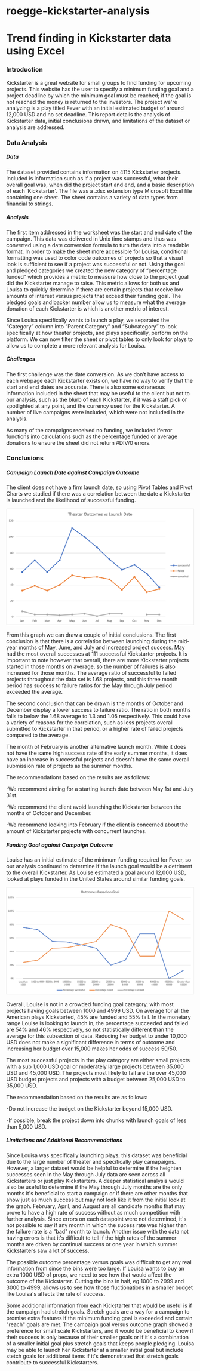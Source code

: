 # roegge-kickstarter-analysis
# Trend finding in Kickstarter data using Excel

### Introduction 

Kickstarter is a great website for small groups to find funding for upcoming projects. This website has the user to specify a minimum funding goal and a project deadline by which the minimum goal must be reached; if the goal is not reached the money is returned to the investors. The project we're analyzing is a play titled Fever with an initial estimated budget of around 12,000 USD and no set deadline. This report details the analysis of Kickstarter data, initial conclusions drawn, and limitations of the dataset or analysis are addressed.

### Data Analysis

##### Data

The dataset provided contains information on 4115 Kickstarter projects. Included is information such as if a project was successful, what their overall goal was, when did the project start and end, and a basic description of each ‘Kickstarter’. The file was a .xlsx extension type Microsoft Excel file containing one sheet. The sheet contains a variety of data types from financial to strings.

##### Analysis

The first item addressed in the worksheet was the start and end date of the campaign. This data was delivered in Unix time stamps and thus was converted using a date conversion formula to turn the data into a readable format. In order to make the sheet more accessible for Louisa, conditional formatting was used to color code outcomes of projects so that a visual look is sufficient to see if a project was successful or not. Using the goal and pledged categories we created the new category of “percentage funded” which provides a metric to measure how close to the project goal did the Kickstarter manage to raise. This metric allows for both us and Louisa to quickly determine if there are certain projects that receive low amounts of interest versus projects that exceed their funding goal. The pledged goals and backer number allow us to measure what the average donation of each Kickstarter is which is another metric of interest.

Since Louisa specifically wants to launch a play, we separated the “Category” column into “Parent Category” and “Subcategory” to look specifically at how theater projects, and plays specifically, perform on the platform. We can now filter the sheet or pivot tables to only look for plays to allow us to complete a more relevant analysis for Louisa. 

##### Challenges 

The first challenge was the date conversion. As we don’t have access to each webpage each Kickstarter exists on, we have no way to verify that the start and end dates are accurate. There is also some extraneous information included in the sheet that may be useful to the client but not to our analysis, such as the blurb of each Kickstarter, if it was a staff pick or spotlighted at any point, and the currency used for the Kickstarter. A number of live campaigns were included, which were not included in the analysis.

As many of the campaigns received no funding, we included iferror functions into calculations such as the percentage funded or average donations to ensure the sheet did not return #DIV/0 errors. 


### Conclusions

##### Campaign Launch Date against Campaign Outcome

The client does not have a firm launch date, so using Pivot Tables and Pivot Charts we studied if there was a correlation between the date a Kickstarter is launched and the likelihood of successful funding.


![Figure 1: Month the campaign is launched in against the overall number of successes or failures.](https://github.com/roeggealissa/roegge-kickstarter-analysis/blob/a5bada078c7a4a80b96620d5bb01233834340cc6/Theater_Outcomes_vs_Launch.png)

From this graph we can draw a couple of initial conclusions. The first conclusion is that there is a correlation between launching during the mid-year months of May, June, and July and increased project success. May had the most overall successes at 111 successful Kickstarter projects. It is important to note however that overall, there are more Kickstarter projects started in those months on average, so the number of failures is also increased for those months. The average ratio of successful to failed projects throughout the data set is 1.68 projects, and this three month period has success to failure ratios for the May through July period exceeded the average.

The second conclusion that can be drawn is the months of October and December display a lower success to failure ratio. The ratio in both months falls to below the 1.68 average to 1.3 and 1.05 respectively.  This could have a variety of reasons for the correlation, such as less projects overall submitted to Kickstarter in that period, or a higher rate of failed projects compared to the average. 

The month of February is another alternative launch month. While it does not have the same high success rate of the early summer months, it does have an increase in successful projects and doesn't have the same overall submission rate of projects as the summer months.

The recommendations based on the results are as follows:

-We recommend aiming for a starting launch date between May 1st and July 31st.

-We recommend the client avoid launching the Kickstarter between the months of October and December. 

-We recommend looking into February if the client is concerned about the amount of Kickstarter projects with concurrent launches.

##### Funding Goal against Campaign Outcome

Louise has an initial estimate of the minimum funding required for Fever, so our analysis continued to determine if the launch goal would be a detriment to the overall Kickstarter. As Louise estimated a goal around 12,000 USD, looked at plays funded in the United States around similar funding goals.

![Figure 2: Binned launch goal against the percentage of camapaign sucess or failure.](https://github.com/roeggealissa/roegge-kickstarter-analysis/blob/3d1983651de1ccb00121d0d0dcaad6e194b90b36/Outcomes_vs_Goals.png)

Overall, Louise is not in a crowded funding goal category, with most projects having goals between 1000 and 4999 USD. On average for all the American plays Kickstarted, 45% are funded and 55% fail. In the monetary range Louise is looking to launch in, the percentage succeeded and failed are 54% and 46% respectively, so not statistically different than the average for this subsection of data. Reducing her budget to under 10,000 USD does not make a significant difference in terms of outcome and increasing her budget over 15,000 makes her odds of success 50/50. 

The most successful projects in the play category are either small projects with a sub 1,000 USD goal or moderately large projects between 35,000 USD and 45,000 USD. The projects most likely to fail are the over 45,000 USD budget projects and projects with a budget between 25,000 USD to 35,000 USD. 

The recommendation based on the results are as follows:

-Do not increase the budget on the Kickstarter beyond 15,000 USD.

-If possible, break the project down into chunks with launch goals of less than 5,000 USD.

##### Limitations and Additional Recommendations

Since Louisa was specifically launching plays, this dataset was beneficial due to the large number of theater and specifically play camapaigns. However, a larger dataset would be helpful to determine if the heighten successes seen in the May through July data are seen across all Kickstarters or just play Kickstarters. A deeper statistical analysis would also be useful to determine if the May through July months are the only months it's beneficial to start a campaign or if there are other months that show just as much success but may not look like it from the initial look at the graph. February, April, and August are all candidate months that may prove to have a high rate of success without as much competition with further analysis. Since errors on each datapoint were not determined, it's not possible to say if any month in which the sucess rate was higher than the failure rate is a "bad" month to launch. Another issue with the data not having errors is that it's difficult to tell if the high rates of the summer months are driven by continual success or one year in which summer Kickstarters saw a lot of success.

The possible outcome percentage versus goals was difficult to get any real information from since the bins were too large. If Louisa wants to buy an extra 1000 USD of props, we need to see how that would affect the outcome of the Kickstarter. Cutting the bins in half, eg 1000 to 2999 and 3000 to 4999, allows us to see how those fluctionations in a smaller budget like Louisa's affects the rate of success.

Some additional information from each Kickstarter that would be useful is if the campaign had stretch goals. Stretch goals are a way for a campaign to promise extra features if the minimum funding goal is exceeded and certain "reach" goals are met. The campaign goal versus outcome graph showed a preference for small scale Kickstarters, and it would be beneficial to know if their success is only because of their smaller goals or if it's a combination of a smaller initial goal plus stretch goals that keeps people pledging. Louisa may be able to launch her Kickstarter at a smaller initial goal but include stetch goals for additional items if it's demonstrated that stretch goals contribute to successful Kickstarters.
